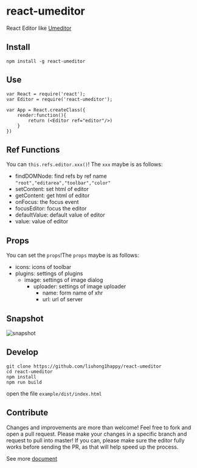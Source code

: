# react-umeditor

React Editor like [Umeditor](https://github.com/fex-team/umeditor)

## Install 

	npm install -g react-umeditor

## Use

	var React = require('react');
	var Editor = require('react-umeditor');

	var App = React.createClass({
		render:function(){
			return (<Editor ref="editor"/>)
		}
	})
	
## Ref Functions

You can `this.refs.editor.xxx()`! The `xxx` maybe is as follows:

* findDOMNode: find  refs by ref name  `"root","editarea","toolbar","color" `
* setContent: set html of editor
* getContent: get html of editor
* onFocus: the focus event
* focusEditor: focus the editor
* defaultValue: default value of editor
* value: value of editor

## Props

You can set the `props`!The `props` maybe is as follows:

* icons: icons of toolbar
* plugins: settings of plugins
	* image: settings of image dialog 
		* uploader: settings of image uploader
			* name:  form name of xhr
			* url:  url of server

## Snapshot

![snapshot](https://github.com/liuhong1happy/react-umeditor/blob/master/snapshot/editor.png)

## Develop

	git clone https://github.com/liuhong1happy/react-umeditor
	cd react-umeditor
	npm install
	npm run build

open the file `example/dist/index.html`

## Contribute

Changes and improvements are more than welcome! Feel free to fork and open a pull request. Please make your changes in a specific branch and request to pull into master! If you can, please make sure the editor fully works before sending the PR, as that will help speed up the process.

See more [document](https://github.com/liuhong1happy/react-umeditor/blob/master/docs/contribute.md)